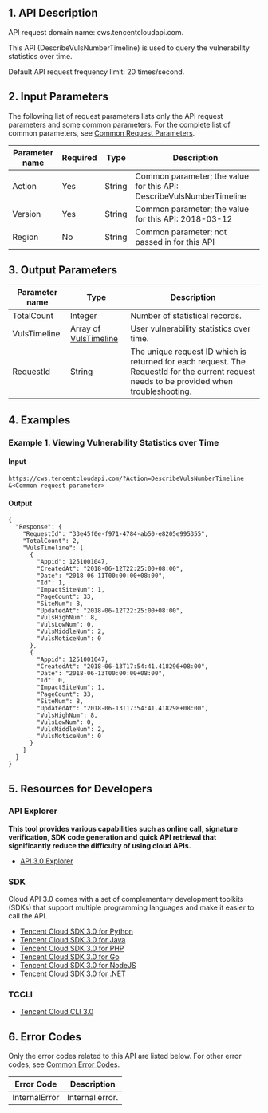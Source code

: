 ## 1. API Description
API request domain name: cws.tencentcloudapi.com.

This API (DescribeVulsNumberTimeline) is used to query the vulnerability statistics over time.

Default API request frequency limit: 20 times/second.



## 2. Input Parameters

The following list of request parameters lists only the API request parameters and some common parameters. For the complete list of common parameters, see [Common Request Parameters](/document/api/692/16736).

| Parameter name | Required | Type | Description |
|---------|---------|---------|---------|
| Action | Yes | String | Common parameter; the value for this API: DescribeVulsNumberTimeline |
| Version | Yes | String | Common parameter; the value for this API: 2018-03-12 |
| Region | No | String | Common parameter; not passed in for this API |

## 3. Output Parameters

| Parameter name | Type | Description |
|---------|---------|---------|
| TotalCount | Integer | Number of statistical records. |
| VulsTimeline | Array of [VulsTimeline](/document/api/692/16759#VulsTimeline) | User vulnerability statistics over time. |
| RequestId | String | The unique request ID which is returned for each request. The RequestId for the current request needs to be provided when troubleshooting. |

## 4. Examples

### Example 1. Viewing Vulnerability Statistics over Time

#### Input

```
https://cws.tencentcloudapi.com/?Action=DescribeVulsNumberTimeline
&<Common request parameter>
```

#### Output

```
{
  "Response": {
    "RequestId": "33e45f0e-f971-4784-ab50-e8205e995355",
    "TotalCount": 2,
    "VulsTimeline": [
      {
        "Appid": 1251001047,
        "CreatedAt": "2018-06-12T22:25:00+08:00",
        "Date": "2018-06-11T00:00:00+08:00",
        "Id": 1,
        "ImpactSiteNum": 1,
        "PageCount": 33,
        "SiteNum": 8,
        "UpdatedAt": "2018-06-12T22:25:00+08:00",
        "VulsHighNum": 8,
        "VulsLowNum": 0,
        "VulsMiddleNum": 2,
        "VulsNoticeNum": 0
      },
      {
        "Appid": 1251001047,
        "CreatedAt": "2018-06-13T17:54:41.418296+08:00",
        "Date": "2018-06-13T00:00:00+08:00",
        "Id": 0,
        "ImpactSiteNum": 1,
        "PageCount": 33,
        "SiteNum": 8,
        "UpdatedAt": "2018-06-13T17:54:41.418298+08:00",
        "VulsHighNum": 8,
        "VulsLowNum": 0,
        "VulsMiddleNum": 2,
        "VulsNoticeNum": 0
      }
    ]
  }
}
```


## 5. Resources for Developers

### API Explorer

**This tool provides various capabilities such as online call, signature verification, SDK code generation and quick API retrieval that significantly reduce the difficulty of using cloud APIs.**

* [API 3.0 Explorer](https://console.cloud.tencent.com/api/explorer)

### SDK

Cloud API 3.0 comes with a set of complementary development toolkits (SDKs) that support multiple programming languages and make it easier to call the API.

* [Tencent Cloud SDK 3.0 for Python](https://github.com/TencentCloud/tencentcloud-sdk-python)
* [Tencent Cloud SDK 3.0 for Java](https://github.com/TencentCloud/tencentcloud-sdk-java)
* [Tencent Cloud SDK 3.0 for PHP](https://github.com/TencentCloud/tencentcloud-sdk-php)
* [Tencent Cloud SDK 3.0 for Go](https://github.com/TencentCloud/tencentcloud-sdk-go)
* [Tencent Cloud SDK 3.0 for NodeJS](https://github.com/TencentCloud/tencentcloud-sdk-nodejs)
* [Tencent Cloud SDK 3.0 for .NET](https://github.com/TencentCloud/tencentcloud-sdk-dotnet)

### TCCLI

* [Tencent Cloud CLI 3.0](https://cloud.tencent.com/document/product/440/6176)

## 6. Error Codes

Only the error codes related to this API are listed below. For other error codes, see [Common Error Codes](/document/api/692/16738#.E5.85.AC.E5.85.B1.E9.94.99.E8.AF.AF.E7.A0.81).

| Error Code | Description |
|---------|---------|
| InternalError | Internal error. |

